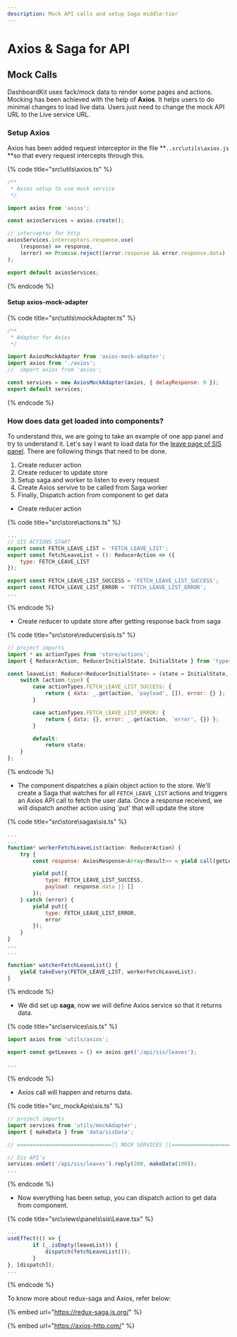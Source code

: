 ```yaml
---
description: Mock API calls and setup Saga middle-tier
---
```


# Axios & Saga for API

## Mock Calls

DashboardKit uses fack/mock data to render some pages and actions. Mocking has been achieved with the help of **Axios**. It helps users to do minimal changes to load live data. Users just need to change the mock API URL to the Live service URL.

### Setup Axios

Axios has been added request interceptor in the file **`..src\utils\axios.js `**so that every request intercepts through this.

{% code title="src\utils\axios.ts" %}
```javascript
/**
 * Axios setup to use mock service
 */

import axios from 'axios';

const axiosServices = axios.create();

// interceptor for http
axiosServices.interceptors.response.use(
    (response) => response,
    (error) => Promise.reject((error.response && error.response.data) || 'Wrong Services')
);

export default axiosServices;

```
{% endcode %}

#### Setup axios-mock-adapter

{% code title="src\utils\mockAdapter.ts" %}
```javascript
/**
 * Adaptor for Axios
 */

import AxiosMockAdapter from 'axios-mock-adapter';
import axios from './axios';
//  import axios from 'axios';

const services = new AxiosMockAdapter(axios, { delayResponse: 0 });
export default services;

```
{% endcode %}

### How does data get loaded into components?

To understand this, we are going to take an example of one app panel and try to understand it. Let's say I want to load data for the [leave page of SIS panel](http://dashboardkit.io/react/sis/sis-leave).  There are following things that need to be done.

1. Create reducer action
2. Create reducer to update store
3. Setup saga and worker to listen to every request
4. Create Axios servive to be called from Saga worker
5. Finally, Dispatch action from component to get data

* Create reducer action

{% code title="src\store\actions.ts" %}
```javascript
...
// SIS ACTIONS START
export const FETCH_LEAVE_LIST = 'FETCH_LEAVE_LIST';
export const fetchLeaveList = (): ReducerAction => ({
    type: FETCH_LEAVE_LIST
});

export const FETCH_LEAVE_LIST_SUCCESS = 'FETCH_LEAVE_LIST_SUCCESS';
export const FETCH_LEAVE_LIST_ERROR = 'FETCH_LEAVE_LIST_ERROR';
...
```
{% endcode %}

* Create reducer to update store after getting response back from saga

{% code title="src\store\reducers\sis.ts" %}
```javascript
// project imports
import * as actionTypes from 'store/actions';
import { ReducerAction, ReducerInitialState, InitialState } from 'types/application';

const leaveList: Reducer<ReducerInitialState> = (state = InitialState, action: ReducerAction) => {
    switch (action.type) {
        case actionTypes.FETCH_LEAVE_LIST_SUCCESS: {
            return { data: _.get(action, 'payload', []), error: {} };
        }

        case actionTypes.FETCH_LEAVE_LIST_ERROR: {
            return { data: {}, error: _.get(action, 'error', {}) };
        }

        default:
            return state;
    }
};
```
{% endcode %}

* &#x20;The component dispatches a plain object action to the store. We'll create a Saga that watches for all `FETCH_LEAVE_LIST` actions and triggers an Axios API call to fetch the user data. Once a response received, we will dispatch another action using 'put' that will update the store

{% code title="src\store\sagas\sis.ts" %}
```javascript
...
...
function* workerFetchLeaveList(action: ReducerAction) {
    try {
        const response: AxiosResponse<Array<Result>> = yield call(getLeaves); // Axios call

        yield put({
            type: FETCH_LEAVE_LIST_SUCCESS,
            payload: response.data || []
        });
    } catch (error) {
        yield put({
            type: FETCH_LEAVE_LIST_ERROR,
            error
        });
    }
}
...
...

function* watcherFetchLeaveList() {
    yield takeEvery(FETCH_LEAVE_LIST, workerFetchLeaveList);
}

```
{% endcode %}

* We did set up **saga**, now we will define Axios service so that it returns data.

{% code title="src\services\sis.ts" %}
```javascript
import axios from 'utils/axios';

export const getLeaves = () => axios.get('/api/sis/leaves');

...

```
{% endcode %}

* Axios call will happen and returns data.

{% code title="src\_mockApis\sis.ts" %}
```javascript
// project imports
import services from 'utils/mockAdapter';
import { makeData } from 'data/sisData';

// ==============================|| MOCK SERVICES ||============================== //

// Sis API's
services.onGet('/api/sis/leaves').reply(200, makeData(100));
...

```
{% endcode %}

* Now everything has been setup, you can dispatch action to get data from component.

{% code title="src\views\panels\sis\Leave.tsx" %}
```javascript
...
useEffect(() => {
        if (_.isEmpty(leaveList)) {
            dispatch(fetchLeaveList());
        }
}, [dispatch]);
...
```
{% endcode %}

To know more about redux-saga and Axios, refer below:

{% embed url="https://redux-saga.js.org/" %}

{% embed url="https://axios-http.com/" %}

